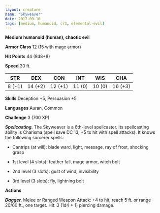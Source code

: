 ```yaml
---
layout: creature
name: "Skyweaver"
date: 2017-09-10
tags: [medium, humanoid, cr3, elemental-evil]
---
```


**Medium humanoid (human), chaotic evil**

**Armor Class** 12 (15 with mage armor)

**Hit Points** 44 (8d8+8)

**Speed** 30 ft.

|   STR   |   DEX   |   CON   |   INT   |   WIS   |   CHA   |
|:-----:|:-----:|:-----:|:-----:|:-----:|:-----:|
| 8 (-1) | 14 (+2) | 12 (+1) | 11 (0) | 10 (0) | 16 (+3) |

**Skills** Deception +5, Persuasion +5

**Languages** Auran, Common

**Challenge** 3 (700 XP)

***Spellcasting.*** The Skyweaver is a 6th-level spellcaster. Its spellcasting ability is Charisma (spell save DC 13, +5 to hit with spell attacks). It knows the following sorcerer spells: 

* Cantrips (at will): blade ward, light, message, ray of frost, shocking grasp

* 1st level (4 slots): feather fall, mage armor, witch bolt

* 2nd level (3 slots): gust of wind, invisibility

* 3rd level (3 slots): fly, lightning bolt

**Actions**

***Dagger.*** Melee or Ranged Weapon Attack: +4 to hit, reach 5 ft. or range 20/60 ft., one target. Hit: 3 (1d4 + 1) piercing damage.

